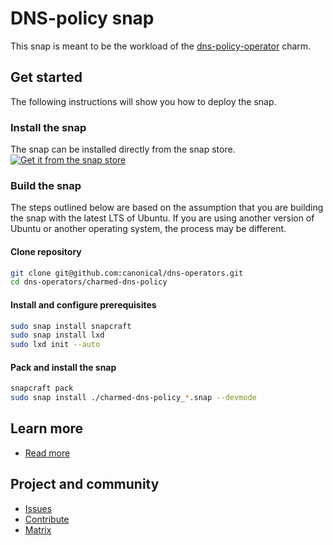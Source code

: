 # DNS-policy snap

This snap is meant to be the workload of the [dns-policy-operator](https://github.com/canonical/dns-operators/dns-policy-operator) charm.  

## Get started

The following instructions will show you how to deploy the snap.

### Install the snap
The snap can be installed directly from the snap store.  
[![Get it from the snap store](https://snapcraft.io/static/images/badges/en/snap-store-black.svg)](https://snapcraft.io/charmed-dns-policy)


### Build the snap
The steps outlined below are based on the assumption that you are building the snap with the latest LTS of Ubuntu. If you are using another version of Ubuntu or another operating system, the process may be different.

#### Clone repository
```bash
git clone git@github.com:canonical/dns-operators.git
cd dns-operators/charmed-dns-policy
```

#### Install and configure prerequisites
```bash
sudo snap install snapcraft
sudo snap install lxd
sudo lxd init --auto
```
#### Pack and install the snap
```bash
snapcraft pack
sudo snap install ./charmed-dns-policy_*.snap --devmode
```

## Learn more
* [Read more](https://charmhub.io/bind/docs)

## Project and community
* [Issues](https://github.com/canonical/dns-operators/issues)
* [Contribute](https://github.com/canonical/dns-operators/blob/main/CONTRIBUTING.md)
* [Matrix](https://matrix.to/#/#charmhub-charmdev:ubuntu.com)
